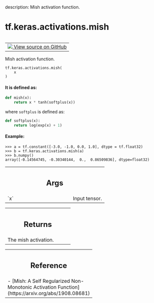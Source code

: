 description: Mish activation function.

<div itemscope itemtype="http://developers.google.com/ReferenceObject">
<meta itemprop="name" content="tf.keras.activations.mish" />
<meta itemprop="path" content="Stable" />
</div>

# tf.keras.activations.mish

<!-- Insert buttons and diff -->

<table class="tfo-notebook-buttons tfo-api nocontent" align="left">
<td>
  <a target="_blank" href="https://github.com/keras-team/keras/tree/v2.15.0/keras/activations.py#L474-L510">
    <img src="https://www.tensorflow.org/images/GitHub-Mark-32px.png" />
    View source on GitHub
  </a>
</td>
</table>



Mish activation function.


<pre class="devsite-click-to-copy prettyprint lang-py tfo-signature-link">
<code>tf.keras.activations.mish(
    x
)
</code></pre>



<!-- Placeholder for "Used in" -->


#### It is defined as:



```python
def mish(x):
    return x * tanh(softplus(x))
```

where `softplus` is defined as:

```python
def softplus(x):
    return log(exp(x) + 1)
```

#### Example:



```
>>> a = tf.constant([-3.0, -1.0, 0.0, 1.0], dtype = tf.float32)
>>> b = tf.keras.activations.mish(a)
>>> b.numpy()
array([-0.14564745, -0.30340144,  0.,  0.86509836], dtype=float32)
```

<!-- Tabular view -->
 <table class="responsive fixed orange">
<colgroup><col width="214px"><col></colgroup>
<tr><th colspan="2"><h2 class="add-link">Args</h2></th></tr>

<tr>
<td>
`x`<a id="x"></a>
</td>
<td>
Input tensor.
</td>
</tr>
</table>



<!-- Tabular view -->
 <table class="responsive fixed orange">
<colgroup><col width="214px"><col></colgroup>
<tr><th colspan="2"><h2 class="add-link">Returns</h2></th></tr>
<tr class="alt">
<td colspan="2">
The mish activation.
</td>
</tr>

</table>



<!-- Tabular view -->
 <table class="responsive fixed orange">
<colgroup><col width="214px"><col></colgroup>
<tr><th colspan="2"><h2 class="add-link">Reference</h2></th></tr>
<tr class="alt">
<td colspan="2">
- [Mish: A Self Regularized Non-Monotonic
Activation Function](https://arxiv.org/abs/1908.08681)
</td>
</tr>

</table>

